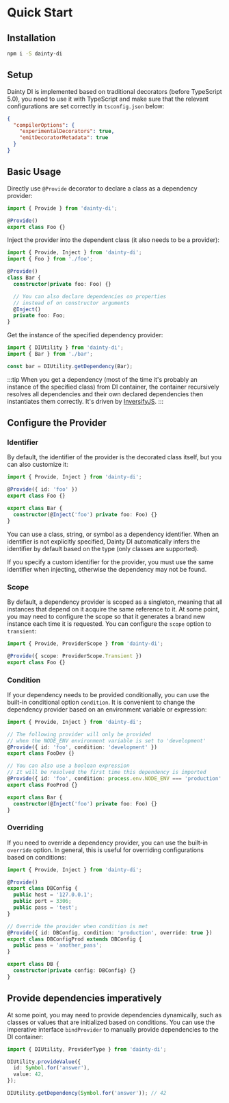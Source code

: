# Quick Start

## Installation

```bash
npm i -S dainty-di
```

## Setup

Dainty DI is implemented based on traditional decorators (before TypeScript 5.0), you need to use it with TypeScript and make sure that the relevant configurations are set correctly in `tsconfig.json` below:

```json
{
  "compilerOptions": {
    "experimentalDecorators": true,
    "emitDecoratorMetadata": true
  }
}
```

## Basic Usage

Directly use `@Provide` decorator to declare a class as a dependency provider:

```typescript
import { Provide } from 'dainty-di';

@Provide()
export class Foo {}
```

Inject the provider into the dependent class (it also needs to be a provider):

```typescript
import { Provide, Inject } from 'dainty-di';
import { Foo } from './foo';

@Provide()
class Bar {
  constructor(private foo: Foo) {}

  // You can also declare dependencies on properties
  // instead of on constructor arguments
  @Inject()
  private foo: Foo;
}
```

Get the instance of the specified dependency provider:

```typescript
import { DIUtility } from 'dainty-di';
import { Bar } from './bar';

const bar = DIUtility.getDependency(Bar);
```

:::tip
When you get a dependency (most of the time it's probably an instance of the specified class) from DI container, the container recursively resolves all dependencies and their own declared dependencies then instantiates them correctly. It's driven by [InversifyJS](https://inversify.io/).
:::

## Configure the Provider

### Identifier

By default, the identifier of the provider is the decorated class itself, but you can also customize it:

```typescript
import { Provide, Inject } from 'dainty-di';

@Provide({ id: 'foo' })
export class Foo {}

export class Bar {
  constructor(@Inject('foo') private foo: Foo) {}
}
```

You can use a class, string, or symbol as a dependency identifier. When an identifier is not explicitly specified, Dainty DI automatically infers the identifier by default based on the type (only classes are supported).

If you specify a custom identifier for the provider, you must use the same identifier when injecting, otherwise the dependency may not be found.

### Scope

By default, a dependency provider is scoped as a singleton, meaning that all instances that depend on it acquire the same reference to it. At some point, you may need to configure the scope so that it generates a brand new instance each time it is requested. You can configure the `scope` option to `transient`:

```typescript
import { Provide, ProviderScope } from 'dainty-di';

@Provide({ scope: ProviderScope.Transient })
export class Foo {}
```

### Condition

If your dependency needs to be provided conditionally, you can use the built-in conditional option `condition`. It is convenient to change the dependency provider based on an environment variable or expression:

```typescript
import { Provide, Inject } from 'dainty-di';

// The following provider will only be provided
// when the NODE_ENV environment variable is set to 'development'
@Provide({ id: 'foo', condition: 'development' })
export class FooDev {}

// You can also use a boolean expression
// It will be resolved the first time this dependency is imported
@Provide({ id: 'foo', condition: process.env.NODE_ENV === 'production' })
export class FooProd {}

export class Bar {
  constructor(@Inject('foo') private foo: Foo) {}
}
```

### Overriding

If you need to override a dependency provider, you can use the built-in `override` option. In general, this is useful for overriding configurations based on conditions:

```typescript
import { Provide, Inject } from 'dainty-di';

@Provide()
export class DBConfig {
  public host = '127.0.0.1';
  public port = 3306;
  public pass = 'test';
}

// Override the provider when condition is met
@Provide({ id: DBConfig, condition: 'production', override: true })
export class DBConfigProd extends DBConfig {
  public pass = 'another_pass';
}

export class DB {
  constructor(private config: DBConfig) {}
}
```

## Provide dependencies imperatively

At some point, you may need to provide dependencies dynamically, such as classes or values that are initialized based on conditions. You can use the imperative interface `bindProvider` to manually provide dependencies to the DI container:

```typescript
import { DIUtility, ProviderType } from 'dainty-di';

DIUtility.provideValue({
  id: Symbol.for('answer'),
  value: 42,
});

DIUtility.getDependency(Symbol.for('answer')); // 42
```
